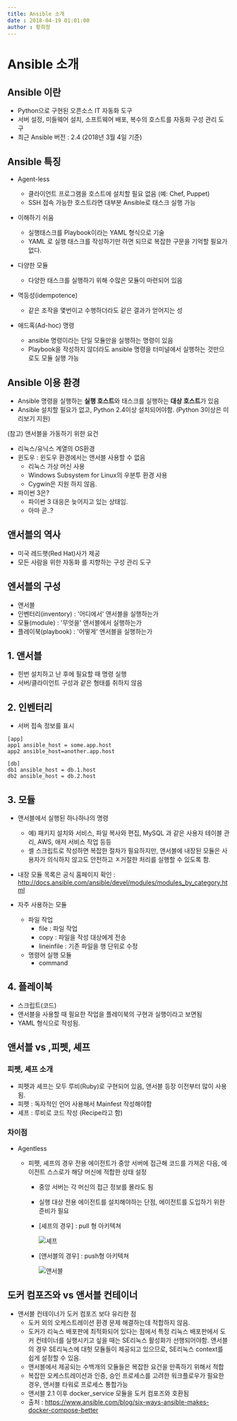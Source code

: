 ```yaml
---
title: Ansible 소개
date : 2018-04-19 01:01:00
author : 황희정
---
```


# Ansible 소개

## Ansible 이란

* Python으로 구현된 오픈소스 IT 자동화 도구
* 서버 설정, 미들웨어 설치, 소프트웨어 배포, 복수의 호스트를 자동화 구성 관리 도구
* 최근 Ansible 버전 : 2.4 (2018년 3월 4일 기준)



## Ansible 특징

* Agent-less
  * 클라이언트 프로그램을 호스트에 설치할 필요 없음 (예: Chef, Puppet)
  * SSH 접속 가능한 호스트라면 대부분 Ansible로 태스크 실행 가능


* 이해하기 쉬움
  * 실행태스크를 Playbook이라는 YAML 형식으로 기술
  * YAML 로 실행 태스크를 작성하기만 하면 되므로 복잡한 구문을 기억할 필요가 없다.
* 다양한 모듈
  * 다양한 태스크를 실행하기 위해 수많은 모듈이 마련되어 있음
* 멱등성(idempotence)
  * 같은 조작을 몇번이고 수행하더라도 같은 결과가 얻어지는 성
* 애드혹(Ad-hoc) 명령
  * ansible 명령이라는 단일 모듈만을 실행하는 명령이 있음
  * Playbook을 작성하지 않더라도 ansible 명령을 터미널에서 실행하는 것만으로도 모듈 실행 가능



## Ansible 이용 환경

* Ansible 명령을 실행하는 **실행 호스트**와 태스크를 실행하는 **대상 호스트**가 있음
* Ansible 설치할 필요가 없고, Python 2.4이상 설치되어야함. (Python 3이상은 미리보기 지원)




(참고) 앤서블을 가동하기 위한 요건

* 리눅스/유닉스 계열의 OS환경
* 윈도우 : 윈도우 환경에서는 앤서블 사용할 수 없음
  * 리눅스 가상 머신 사용
  * Windows Subsystem for Linux의 우분투 환경 사용
  * Cygwin은 지원 하지 않음.
* 파이썬 3은?
  * 파이썬 3 대응은 늦어지고 있는 상태임.
  * 아마 곧..?


## 앤서블의 역사

* 미국 레드햇(Red Hat)사가 제공
* 모든 사람을 위한 자동화 를 지향하는 구성 관리 도구



## 엔서블의 구성

* 앤서블
* 인벤터리(inventory) : '어디에서' 앤서블을 실행하는가
* 모듈(module) : '무엇을' 앤서블에서 실행하는가
* 플레이북(playbook) : '어떻게' 앤서블을 실행하는가



## 1. 앤서블

* 힌번 설치하고 난 후에 필요할 때 명령 실행
* 서버/클라이언트 구성과 같은 형태를 취하지 않음



## 2. 인벤터리

* 서버 접속 정보를 표시

~~~
[app]
app1 ansible_host = some.app.host
app2 ansible_host=another.app.host

[db]
db1 ansible_host = db.1.host
db2 ansible_host = db.2.host
~~~



## 3. 모듈

* 앤서블에서 실행된 하나하나의 명령

  * 예) 패키지 설치와 서비스, 파일 복사와 편집, MySQL 과 같은 사용자 테이블 관리, AWS, 애저 서비스 작업 등등
  * 셸 스크립트로 작성하면 복잡한 절차가 필요하지만, 앤서블에 내장된 모듈은 사용자가 의식하지 않고도 안전하고 ㅈ거절한 처리를 실행할 수 있도록 함.

* 내장 모듈 목록은 공식 홈페이지 확인 : http://docs.ansible.com/ansible/devel/modules/modules_by_category.html

* 자주 사용하는 모듈

  * 파일 작업
    * file : 파일 작업
    * copy : 파일을 작성 대상에게 전송
    * lineinfile : 기존 파일을 행 단위로 수정
  * 명령어 실행 모듈
    * command


## 4. 플레이북

* 스크립트(코드)
* 앤서블을 사용할 때 필요한 작업을 플레이북의 구현과 실행이라고 보면됨
* YAML 형식으로 작성됨.



## 앤서블 vs ,피펫, 셰프

### 피펫, 셰프 소개

* 피펫과 셰프는 모두 루비(Ruby)로 구현되어 있음, 앤서블 등장 이전부터 많이 사용됨.
* 피펫 : 독자적인 언어 사용해서 Mainfest 작성해야함
* 셰프 : 루비로 코드 작성 (Recipe라고 함)

### 차이점 

* Agentless

  * 피펫, 셰프의 경우 전용 에이전트가 중앙 서버에 접근해 코드를 가져온 다음, 에이전트 스스로가 해당 머신에 적합한 상태 설정

    * 중앙 서버는 각 머신의 접근 정보를 몰라도 됨

    * 실행 대상 전용 에이전트를 설치해야하는 단점, 에이전트를 도입하기 위한 준비가 필요

    * [셰프의 경우] : pull 형 아키텍쳐

      ![셰프](https://static.wixstatic.com/media/06c82a_e828ad4a86b74bdaa30dec414c876350~mv2.png/v1/fill/w_580,h_256,al_c,lg_1/06c82a_e828ad4a86b74bdaa30dec414c876350~mv2.png)

    * [앤서블의 경우] : push형 아키텍쳐

      ![앤서블](https://d1cg27r99kkbpq.cloudfront.net/static/extra/43-ansible-multi-node-deployment-workflow.png)



## 도커 컴포즈와 vs 앤서블 컨테이너

* 앤서블 컨테이너가 도커 컴포즈 보다 유리한 점
  * 도커 외의 오케스트레이션 환경 문제 해결하는데 적합하지 않음.
  * 도커가 리눅스 배포판에 최적화되어 있다는 점에서 특정 리눅스 배포판에서 도커 컨테이너를 실행시키고 싶을 때는 SE리눅스 활성화가 선행되어야함. 앤서블의 경우 SE리눅스에 대헛 모듈들이 제공되고 있으므로, SE리눅스 context를 쉽게 설정할 수 있음.
  * 앤서블에서 제공되는 수백개의 모듈들은 복잡한 요건을 만족하기 위해서 적합
  * 복잡한 오케스트레이션과 인증, 승인 프로세스를 고려한 워크플로우가 필요한 경우, 앤서블 타워로 프로세스 통합가능
  * 앤서블 2.1 이후 docker_service 모듈을 도커 컴포즈와 호환됨
  * 출처 : https://www.ansible.com/blog/six-ways-ansible-makes-docker-compose-better
